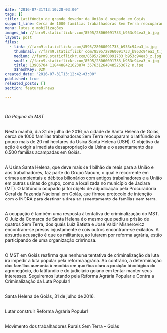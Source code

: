 ```yaml
---
date: "2016-07-31T13:10:28-03:00"
tags: []
title: Latifúndio de grande devedor da União é ocupado em Goiás
support_line: Cerca de 1000 famílias trabalhadoras Sem Terra reocuparam o latifúndio de pouco mais de 20 mil hectares da Usina Santa Helena (USH).
menu: lutas e mobilizações
images_hd: //farm9.staticflickr.com/8595/28060091733_b953c94ea3_b.jpg
layout: post
files:
  - link: //farm9.staticflickr.com/8595/28060091733_b953c94ea3_b.jpg
    thumbnail: //farm9.staticflickr.com/8595/28060091733_b953c94ea3_t.jpg
    medium: //farm9.staticflickr.com/8595/28060091733_b953c94ea3_z.jpg
    small: //farm9.staticflickr.com/8595/28060091733_b953c94ea3_n.jpg
    title: 13906704_1184488421623870_3576312648485253672_n.jpg
    $$hashKey: 02M
created_date: "2016-07-31T13:12:42-03:00"
published: true
releated_posts: []
section: featured-news

---
```


<p>&nbsp;</p>

<p><em>Da P&aacute;gina do MST</em></p>

<p><br />
Nesta manh&atilde;, dia 31 de julho de 2016, na cidade de Santa Helena de Goi&aacute;s, cerca de 1000 fam&iacute;lias trabalhadoras Sem Terra reocuparam o latif&uacute;ndio de pouco mais de 20 mil hectares da Usina Santa Helena (USH). O objetivo da a&ccedil;&atilde;o &eacute; exigir a imediata desapropria&ccedil;&atilde;o da Usina e o assentamento das 6.500 fam&iacute;lias acampadas em Goi&aacute;s.</p>

<p><br />
A Usina Santa Helena, que deve mais de 1 bilh&atilde;o de reais para a Uni&atilde;o e aos trabalhadores, faz parte do Grupo Naoum, o qual &eacute; recorrente em crimes ambientais e d&eacute;bitos bilion&aacute;rios com antigos trabalhadores e a Uni&atilde;o em outras usinas do grupo, como a localizada no munic&iacute;pio de Jaciara (MT). O latif&uacute;ndio ocupado j&aacute; foi objeto de adjudica&ccedil;&atilde;o pela Procuradoria Geral da Fazenda Nacional em Goi&aacute;s, que firmou protocolo de inten&ccedil;&atilde;o com o INCRA para destinar a &aacute;rea ao assentamento de fam&iacute;lias sem terra.</p>

<p><br />
A ocupa&ccedil;&atilde;o &eacute; tamb&eacute;m uma resposta &agrave; tentativa de criminaliza&ccedil;&atilde;o do MST. O Juiz da Comarca de Santa Helena &eacute; o mesmo que pediu a pris&atilde;o de quatros Sem Terra, dos quais Luiz Batista e Jos&eacute; Valdir Misnerovicz encontram-se presos injustamente e dois outros encontram-se exilados. A absurda acusa&ccedil;&atilde;o &eacute; que os militantes, ao lutarem por reforma agr&aacute;ria, est&atilde;o participando de uma organiza&ccedil;&atilde;o criminosa.</p>

<p><br />
O MST em Goi&aacute;s reafirma que nenhuma tentativa de criminaliza&ccedil;&atilde;o da luta ir&aacute; impedir a luta popular pela reforma agr&aacute;ria. Ao contr&aacute;rio, a determina&ccedil;&atilde;o das fam&iacute;lias aumenta &agrave; medida em que fica clara a posi&ccedil;&atilde;o ideol&oacute;gica do agroneg&oacute;cio, do latif&uacute;ndio e do judici&aacute;rio goiano em tentar manter seus interesses. Seguiremos lutando pela Reforma Agr&aacute;ria Popular e Contra a Criminaliza&ccedil;&atilde;o da Luta Popular!</p>

<p><br />
Santa Helena de Goi&aacute;s, 31 de julho de 2016.</p>

<p><br />
Lutar construir Reforma Agr&aacute;ria Popular!</p>

<p><br />
Movimento dos trabalhadores Rurais Sem Terra &ndash; Goi&aacute;s</p>
